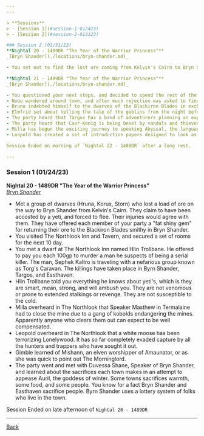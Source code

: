```yaml
---
---

> **Sessions**
> - [Session 1](#session-1-012423)
> - [Session 2](#session-2-013123)

### Session 2 (01/31/23)
**Nightal 20 - 1489DR "The Year of the Warrior Princess"**  
_[Bryn Shander](./locations/bryn-shander.md)_

- You set out to find the lost ore coming from Kelvin's Cairn to Bryn Shander. You traveled for hours into the late afternoon and then evening, finally finding the site where the dwarves at been attacked. However, after a thorough investigation, you discovered that the ore had been found and taken by some small creatures, a large wagon, and some bears. You followed their tracks, but found yourselves caught up in a deadly blizzard. Thankfully, Nobu was able to guild you through the worst of it and you came upon the wagon. You discovered the wagon was owned by goblins, and being dragged by a couple of polar bears. After some tense moments, the goblins agreed to give you the ore in exchange for you murdering their leader. After some debate, you dragged this fat and warm goblin out of the wagon, and despite his efforts, tied him up and threw him to the bears. The rest of the goblins invited you to wait out the blizzard, which took a few more hours to settle down. After which you used a floating disk spell to drag the sled of ore back to Bryn Shander where you where each awarded a gem worth 50gp. Exhausted after spending the whole night in the wilderness you went to sleep.

**Nightal 21 - 1489DR "The Year of the Warrior Princess"**  
_[Bryn Shander](./locations/bryn-shander.md)_

- You questioned your next steps, and decided to spend the rest of the day in Bryn Shander, before making your way to one of the other Ten Towns the next day. Most of you traded in your gems for coin, and all of you purchased a set of Snow Shoes to make walking the roads much easier.
- Nobu wandered around town, and after much rejection was asked to find a Snow Snipe. He later learned that this was not a real animal, but a joke one of the residents of Bryn Shander played on him.
- Bruno indebted himself to the dwarves of the Blackiron Blades in exchange for partially financing a set of Chainmail. With the help of Mightor his debt is already mostly repaid.
- Elmfrid set about telling the tale of the goblins from the night before, leaving out the pack made with goblins, and instead explaining the party had simply killed them all.
- The party heard that Targos has a band of adventurers planning an expedition up the side of Kelvin's Cairn, where they will look for Oyaminartok, a goliath werepolar bear. There might still be time to join their expedition.
- The party heard that Caer-Konig is being beset by vandals and thieves that skulk about unseen. The town speaker, a dragonborn named Trovus, could use some help catching these interlopers.
- Milla has begun the exciting journey to speaking Abyssal, the language of the lower planes. Assisted by Deathlord.
- Leopold has created a set of introduction papers designed to look as official and authoritative as possible, working through the day and night, and with the assistance of the others in the party who already have similar documentation.

Session Ended on morning of `Nightal 22 - 1489DR` after a long rest.

---
```


### Session 1 (01/24/23)
**Nightal 20 - 1489DR "The Year of the Warrior Princess"**  
_[Bryn Shander](./locations/bryn-shander.md)_

- Met a group of dwarves (Hruna, Korux, Storn) who lost a load of ore on the way to Bryn Shander from Kelvin's Cairn. They claim to have been accosted by a yeti, and forced to flee. Their injuries would agree with them. They have offered each member of your party a "fat shiny gem" for returning their ore to the Blackiron Blades smithy in Bryn Shander.
- You visited The Northlook Inn and Tavern, and secured a set of rooms for the next 10 day.
- You met a dwarf at The Northlook Inn named Hlin Trollbane. He offered to pay you each 100gp to murder a man he suspects of being a serial killer. The man, Sephek Kaltro is traveling with a nefarious group known as Torg's Caravan. The killings have taken place in Byrn Shander, Targos, and Easthaven.
- Hlin Trollbane told you everything he knows about yeti's, which is they are smart, mean, strong, and will ambush you. They are not venomous or prone to extended stalkings or revenge. They are not susceptible to the cold.
- Milla overheard in The Northlook that Speaker Masthew in Termalaine had to close the mine due to a gang of kobolds endangering the mines. Apparently anyone who clears them out can expect to be well compensated.
- Leopold overheard in The Northlook that a white moose has been terrorizing Lonelywood. It has so far completely evaded capture by all the hunters and trappers who have sought it out.
- Gimble learned of Mishann, an elven worshipper of Amaunator, or as she was quick to point out The Morninglord.
- The party went and met with Duvessa Shane, Speaker of Bryn Shander, and learned about the sacrifices each town makes in an attempt to appease Auril, the goddess of winter. Some towns sacrifices warmth, some food, and some people. You know for a fact Bryn Shander and Easthaven sacrifice people. Byrn Shander uses a lottery system of folks who live in the town.

Session Ended on late afternoon of `Nightal 20 - 1489DR`

---
[Back](./)